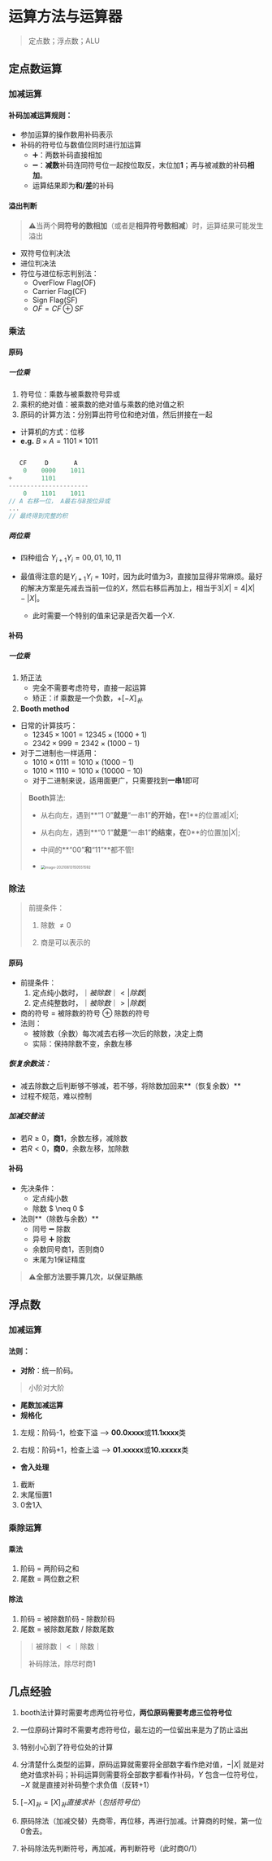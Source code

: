 # 运算方法与运算器

> 定点数；浮点数；ALU

## 定点数运算

### 加减运算

#### 补码加减运算规则：

-  参加运算的操作数用补码表示
- 补码的符号位与数值位同时进行加运算
  - ➕：两数补码直接相加
  - ➖：**减数**补码连同符号位一起按位取反，末位加**1**；再与被减数的补码**相加**。
  -  运算结果即为**和/差**的补码

#### 溢出判断

> ⚠️当两个**同符号的数相加**（或者是**相异符号数相减**）时，运算结果可能发生溢出

- 双符号位判决法
- 进位判决法
- 符位与进位标志判别法：
  - OverFlow Flag(OF)
  - Carrier Flag(CF)
  - Sign Flag(SF)
  - $OF = CF \oplus SF$

### 乘法

#### 原码

##### 一位乘

1. 符号位：乘数与被乘数符号异或
2. 乘积的绝对值：被乘数的绝对值与乘数的绝对值之积
3. 原码的计算方法：分别算出符号位和绝对值，然后拼接在一起

- 计算机的方式：位移
- **e.g.** $B \times A = 1101 \times 1011$

```c

   CF     D       A
	0    0000    1011
+        1101
----------------------
    0    1101    1011
// A 右移一位， A最右与B按位异或
...
// 最终得到完整的积
```

##### 两位乘

- 四种组合 $Y_{i+1}Y_i = 00, 01, 10, 11$

- 最值得注意的是$Y_{i+1}Y_i = 10$时，因为此时值为3，直接加显得非常麻烦。最好的解决方案是先减去当前一位的$X$，然后右移后再加上，相当于$3|X| = 4|X| - |X|$。
  - 此时需要一个特别的值来记录是否欠着一个$X$.

#### 补码

##### 一位乘

1. 矫正法
   - 完全不需要考虑符号，直接一起运算
   - 矫正：if 乘数是一个负数，$+[-X]_补$
2. **Booth method**

- 日常的计算技巧：
  - $12345 × 1001 = 12345 × (1000 + 1)$
  - $2342 × 999 = 2342 × (1000 − 1)$
- 对于二进制也一样适用：
  - $1010 × 0111 = 1010 × (1000 − 1)$
  - $1010 × 1110 = 1010 × (10000 − 10)$
  - 对于二进制来说，适用面更广，只需要找到**一串1**即可

> **Booth**算法:
>
> - 从右向左，遇到**“1 0”**就是**“一串1”**的开始，在**1**的位置减$|X|$; 
> - 从右向左，遇到**“0 1”**就是**“一串1”**的结束，在**0**的位置加$|X|$;
>
> - 中间的**“00”**和**“11”**都不管!
> - <img src="https://raw.githubusercontent.com/MrZLeo/Image/main/uPic/2022/01/05/image-20210613150551592.png" alt="image-20210613150551592" style="zoom:50%;" />

### 除法

>  前提条件：
>
>  1. 除数 $\neq 0$
>
>  2. 商是可以表示的

#### 原码

- 前提条件：
  1. 定点纯小数时，$｜被除数｜ < |除数|$
  2. 定点纯整数时，$｜被除数｜ > |除数|$
- 商的符号 = 被除数的符号 $\oplus$ 除数的符号
- 法则：
  - 被除数（余数）每次减去右移一次后的除数，决定上商
  - 实际：保持除数不变，余数左移

##### 恢复余数法：

- 减去除数之后判断够不够减，若不够，将除数加回来**（恢复余数）**
- 过程不规范，难以控制

##### 加减交替法

- 若$R \ge 0$，**商1**，余数左移，减除数
- 若$R \lt 0$，**商0**，余数左移，加除数

#### 补码

- 先决条件：
  - 定点纯小数
  - 除数 $ \neq 0 $
- 法则**（除数与余数）**
  - 同号 ➖ 除数
  - 异号 ➕ 除数
  - 余数同号商1，否则商0
  - 末尾为1保证精度

> ⚠️**全部方法要手算几次，以保证熟练**

## 浮点数

### 加减运算

#### 法则：

- **对阶**：统一阶码。

>  小阶对大阶

- **尾数加减运算**
- **规格化**

1. 左规：阶码-1，检查下溢 —>  **00.0xxxx**或**11.1xxxx**类

2. 右规：阶码+1，检查上溢 —> **01.xxxxx**或**10.xxxxx**类

- **舍入处理**

1. 截断
2. 末尾恒置1
3. 0舍1入

### 乘除运算

#### 乘法

1. 阶码 = 两阶码之和
2. 尾数 = 两位数之积

#### 除法

1. 阶码 = 被除数阶码 - 除数阶码
2. 尾数 = 被除数尾数 / 除数尾数

> ｜被除数｜ < ｜除数｜
>
> 补码除法，除尽时商1

## 几点经验

1. booth法计算时需要考虑两位符号位，**两位原码需要考虑三位符号位**
2. 一位原码计算时不需要考虑符号位，最左边的一位留出来是为了防止溢出
3. 特别小心到了符号位处的计算
4. 分清楚什么类型的运算，原码运算就需要将全部数字看作绝对值，$-|X|$ 就是对绝对值求补码；补码运算则需要将全部数字都看作补码，$Y$ 包含一位符号位，$-X$ 就是直接对补码整个求负值（反转+1）

5. $[-X]_{补} = [X]_{补}直接求补（包括符号位）$
6. 原码除法（加减交替）先商零，再位移，再进行加减。计算商的时候，第一位0舍去。
7. 补码除法先判断符号，再加减，再判断符号（此时商0/1）

